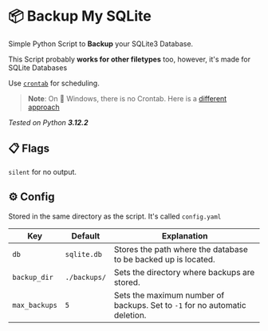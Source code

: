 # 📦 Backup My SQLite

Simple Python Script to **Backup** your SQLite3 Database.

This Script probably **works for other filetypes** too, however, it's made for SQLite Databases

Use [`crontab`](https://crontab.guru) for scheduling.

> **Note**: On 💠 Windows, there is no Crontab. Here is a [different approach](https://docs.active-directory-wp.com/Usage/How_to_add_a_cron_job_on_Windows/Scheduled_tasks_and_cron_jobs_on_Windows/index.html)

_Tested on Python **3.12.2**_

## 📋 Flags

`silent` for no output.

## ⚙️ Config

Stored in the same directory as the script. It's called `config.yaml`

| Key         | Default       | Explanation                                                                 |
|-------------|---------------|-----------------------------------------------------------------------------|
| `db`        | `sqlite.db`   | Stores the path where the database to be backed up is located.              |
| `backup_dir`| `./backups/`  | Sets the directory where backups are stored.                                |
| `max_backups`| `5`          | Sets the maximum number of backups. Set to `-1` for no automatic deletion.  |
